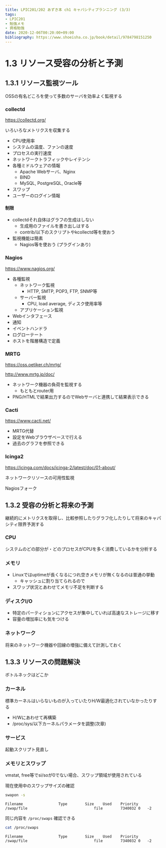 ```yaml
---
title: LPIC201/202 あずき本 ch1 キャパシティプランニング (3/3)
tags:
- LPIC201
- 勉強メモ
- 資格勉強
date: 2020-12-06T00:20:00+09:00
bibliography: https://www.shoeisha.co.jp/book/detail/9784798151250
---
```


# 1.3 リソース受容の分析と予測 #

## 1.3.1 リソース監視ツール ##

OSSの有名どころを使って多数のサーバを効率よく監視する

### collectd ###

https://collectd.org/

いろいろなメトリクスを収集する

- CPU使用率
- システムの温度、ファンの速度
- プロセスの実行速度
- ネットワークトラフィックやレイテンシ
- 各種ミドルウェアの情報
  - Apache Webサーバ、Nginx
  - BIND
  - MySQL, PostgreSQL, Oracle等
- スワップ
- ユーザーのログイン情報


#### 制限 ####

- collectdそれ自体はグラフの生成はしない
  - 生成用のファイルを書き出しはする
  - contrib/以下のスクリプトやkcollectd等を使おう
- 監視機能は簡素
  - Nagios等を使おう (プラグインあり)


### Nagios ###

https://www.nagios.org/

- 各種監視
    - ネットワーク監視
        - HTTP, SMTP, POP3, FTP, SNMP等
    - サーバー監視
        - CPU, load average, ディスク使用率等
    - アプリケーション監視
- Webインタフェース
- 通知
- イベントハンドラ
- ログローテート
- ホストを階層構造で定義


### MRTG ###

https://oss.oetiker.ch/mrtg/

http://www.mrtg.jp/doc/

- ネットワーク機器の負荷を監視する
  - もともとrouter用
- PNG/HTMLで結果出力するのでWebサーバと連携して結果表示できる



### Cacti ###

https://www.cacti.net/

- MRTG代替
- 設定をWebブラウザベースで行える
- 過去のグラフを参照できる


### Icinga2 ###

https://icinga.com/docs/icinga-2/latest/doc/01-about/


ネットワークリソースの可用性監視

Nagiosフォーク


## 1.3.2 受容の分析と将来の予測 ##

継続的にメトリクスを取得し、比較参照したりグラフ化したりして将来のキャパシティ限界予測する

### CPU ###

システムのどの部分が・どのプロセスがCPUを多く消費しているかを分析する


### メモリ ###

- Linuxではuptimeが長くなるにつれ空きメモリが無くなるのは普通の挙動
  - キャッシュに割り当てられるので
- スワップ状況とあわせてメモリ不足を判断する


### ディスクI/O ###

- 特定のパーティションにアクセスが集中していれば高速なストレージに移す
- 容量の増加率にも気をつける


### ネットワーク ###

将来のネットワーク機器や回線の増強に備えて計測しておく



## 1.3.3 リソースの問題解決 ##

ボトルネックはどこか

### カーネル ###

標準カーネルはいらないものが入っていたりH/W最適化されていなかったりする

- H/Wにあわせて再構築
- /proc/sys/以下カーネルパラメータを調整(次章)


### サービス ###

起動スクリプト見直し


### メモリとスワップ ###

vmstat, free等でsi/soが0でない場合、スワップ領域が使用されている

現在使用中のスワップサイズの確認

```sh
swapon -s
```

```
Filename				Type		Size	Used	Priority
/swap/file                             	file    	7340032	0	-2
```

同じ内容を `/proc/swaps` 確認できる


```sh
cat /proc/swaps
```

```
Filename				Type		Size	Used	Priority
/swap/file                              file		7340032	0	-2
```

